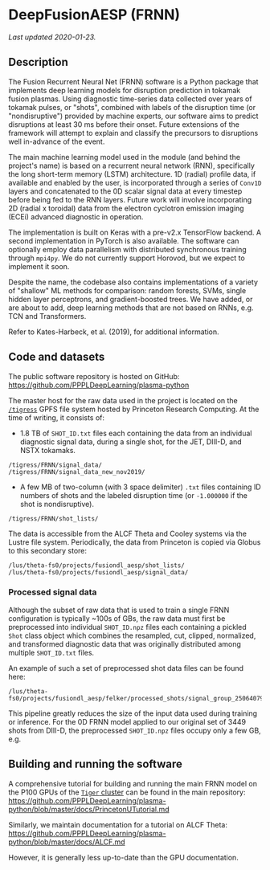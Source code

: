 # DeepFusionAESP (FRNN)

*Last updated 2020-01-23.*

## Description
The Fusion Recurrent Neural Net (FRNN) software is a Python package that
implements deep learning models for disruption prediction in tokamak fusion
plasmas. Using diagnostic time-series data collected over years of tokamak pulses, or
"shots", combined with labels of the disruption time (or "nondisruptive")
provided by machine experts, our software aims to predict disruptions at least
30 ms before their onset. Future extensions of the framework will attempt to
explain and classify the precursors to disruptions well in-advance of the event.

The main machine learning model used in the module (and behind the project's name) is
based on a recurrent neural network (RNN), specifically the long short-term memory (LSTM)
architecture. 1D (radial) profile data, if available and enabled by the user, is
incorporated through a series of `Conv1D` layers and concatenated to the 0D scalar signal
data at every timestep before being fed to the RNN layers. Future work will involve
incorporating 2D (radial x toroidal) data from the electron cyclotron emission imaging
(ECEi) advanced diagnostic in operation.

The implementation is built on Keras with
a pre-v2.x TensorFlow backend. A second implementation in PyTorch is also
available. The software can optionally employ data parallelism with distributed
synchronous training through `mpi4py`. We do not currently support Horovod, but
we expect to implement it soon.

Despite the name, the codebase also contains implementations of a variety of
"shallow" ML methods for comparison: random forests, SVMs, single hidden layer
perceptrons, and gradient-boosted trees. We have added, or are about to add,
deep learning methods that are not based on RNNs, e.g. TCN and Transformers.

Refer to Kates-Harbeck, et al. (2019), for additional information.

## Code and datasets
The public software repository is hosted on GitHub:
https://github.com/PPPLDeepLearning/plasma-python

The master host for the raw data used in the project is located on the
[`/tigress`](https://researchcomputing.princeton.edu/storage/tigress) GPFS file
system hosted by Princeton Research Computing. At the time of writing, it
consists of:
- 1.8 TB of `SHOT_ID.txt` files each containing the data from an individual
diagnostic signal data, during a single shot, for the JET, DIII-D, and NSTX
tokamaks.
```
/tigress/FRNN/signal_data/
/tigress/FRNN/signal_data_new_nov2019/
```
- A few MB of two-column (with 3 space delimiter) `.txt` files containing ID
numbers of shots and the labeled disruption time (or `-1.000000` if the shot is
nondisruptive).
```
/tigress/FRNN/shot_lists/
```

The data is accessible from the ALCF Theta and Cooley systems via the Lustre
file system. Periodically, the data from Princeton is copied via Globus to this
secondary store:
```
/lus/theta-fs0/projects/fusiondl_aesp/shot_lists/
/lus/theta-fs0/projects/fusiondl_aesp/signal_data/
```


### Processed signal data

Although the subset of raw data that is used to train a single FRNN
configuration is typically ~100s of GBs, the raw data must first be preprocessed
into individual `SHOT_ID.npz` files each containing a pickled `Shot` class
object which combines the resampled, cut, clipped, normalized, and transformed
diagnostic data that was originally distributed among multiple `SHOT_ID.txt`
files.

An example of such a set of preprocessed shot data files can be found here:
```
/lus/theta-fs0/projects/fusiondl_aesp/felker/processed_shots/signal_group_250640798211266795112500621861190558178
```

This pipeline greatly reduces the size of the input data used during training or
inference. For the 0D FRNN model applied to our original set of 3449 shots from DIII-D,
the preprocessed `SHOT_ID.npz` files occupy only a few GB, e.g.

## Building and running the software

A comprehensive tutorial for building and running the main FRNN model on the P100 GPUs of 
the [`Tiger` cluster](https://researchcomputing.princeton.edu/systems-and-services/available-systems/tiger) 
can be found in the main repository:
https://github.com/PPPLDeepLearning/plasma-python/blob/master/docs/PrincetonUTutorial.md

Similarly, we maintain documentation for a tutorial on ALCF Theta:
https://github.com/PPPLDeepLearning/plasma-python/blob/master/docs/ALCF.md

However, it is generally less up-to-date than the GPU documentation.
